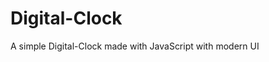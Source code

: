 # Digital-Clock
A simple Digital-Clock made with JavaScript with modern UI
<!---#### **👉 Live Demo URL :-** <a href="https://shreyash00007.github.io/Digital-Clock/">**Visit Here**</a>--->
